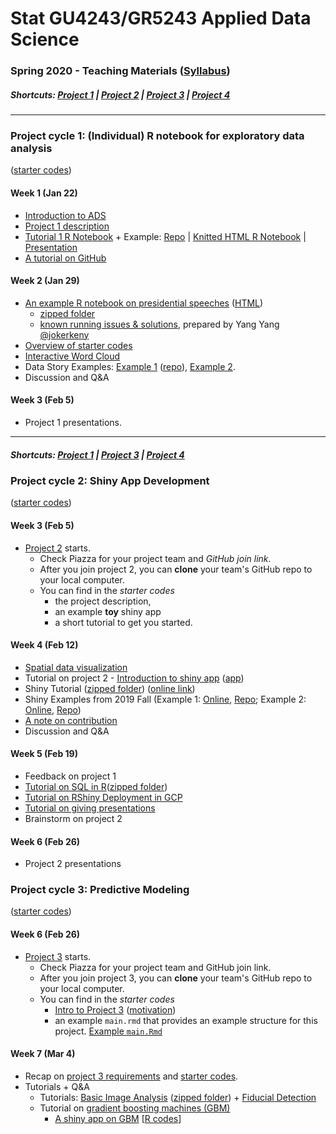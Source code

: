 # Stat GU4243/GR5243 Applied Data Science
### Spring 2020 - Teaching Materials ([Syllabus](/CourseInfo/G5243_ADS.md))

##### Shortcuts: [Project 1](#project-cycle-1-individual-r-notebook-for-exploratory-data-analysis) | [Project 2](#project-cycle-2-shiny-app-development) | [Project 3](#project-cycle-3-predictive-modeling) | [Project 4](#project-cycle-4-algorithm-implementation-and-evaluation)
----
### Project cycle 1: (Individual) R notebook for exploratory data analysis 
([starter codes](Projects_StarterCodes/Project1-RNotebook))
#### Week 1 (Jan 22)
+ [Introduction to ADS](Tutorials/wk1-Intro.pdf)
+ [Project 1 description](Projects_StarterCodes/Project1-RNotebook/doc/Proj1_desc.md)
+ [Tutorial 1 R Notebook](https://cdn.rawgit.com/TZstatsADS/ADS_Teaching/04f772cb/Tutorials/tutorial_rnotebook.html) + Example: [Repo](https://github.com/TZstatsADS/Fall2018-Proj1-wanghouyaoleyao) | [Knitted HTML R Notebook](http://tzstatsads.github.io/tutorials/proj1_jiaqianyu.html) | [Presentation](https://www.youtube.com/watch?v=tBIuh_tZ98Q&feature=youtu.be)
+ [A tutorial on GitHub](Tutorials/wk1-GitHub_simplified)

#### Week 2 (Jan 29)
+ [An example R notebook on presidential speeches](Tutorials/wk2-TextMining) ([HTML](http://tzstatsads.github.io/tutorials/wk2_TextMining.html))
    + [zipped folder](Tutorials/wk2-TextMining.zip)
    + [known running issues & solutions](https://gist.github.com/jokerkeny/18c396a00f1e0ab367b9721552013ec7), prepared by Yang Yang [@jokerkeny](https://github.com/jokerkeny)
+ [Overview of starter codes](Projects_StarterCodes/Project1-RNotebook)
+ [Interactive Word Cloud](Tutorials/wk2-TextMining/doc/InteractiveWordCloud.Rmd)
+ Data Story Examples: [Example 1](http://www.columbia.edu/~hl3099/proj1_report.html) ([repo](https://github.com/TZstatsADS/Spring2018-Project1-Hongyu-Li)), [Example 2](https://github.com/TZstatsADS/fall2017-project1-duanshiqi).
+ Discussion and Q&A

#### Week 3 (Feb 5)
+ Project 1 presentations.

----
##### Shortcuts: [Project 1](#project-cycle-1-individual-r-notebook-for-exploratory-data-analysis) | [Project 3](#project-cycle-3-predictive-modeling) | [Project 4](#project-cycle-4-algorithm-implementation-and-evaluation)

### Project cycle 2: Shiny App Development

([starter codes](Projects_StarterCodes/Project2-ShinyApp))

#### Week 3 (Feb 5)
+ [Project 2](Projects_StarterCodes/Project2-ShinyApp) starts.
  	+ Check Piazza for your project team and *GitHub join link*.
  	+ After you join project 2, you can **clone** your team's GitHub repo to your local computer. 
  	+ You can find in the *starter codes* 
   		+ the project description, 
   		+ an example **toy** shiny app 
    	+ a short tutorial to get you started.

#### Week 4 (Feb 12)

+ [Spatial data visualization](Tutorials/wk4-DataVis.pdf)
+ Tutorial on project 2 - [Introduction to shiny app](http://tzstatsads.github.io/tutorials/wk3_Tutorial2.html) ([app](Projects_StarterCodes/Project2-ShinyApp/app/))
+ Shiny Tutorial ([zipped folder](Tutorials/wk4-Shiny_tutorial.zip)) ([online link](https://chengliangtang.shinyapps.io/shiny_tutorial_2017fall/))
+ Shiny Examples from 2019 Fall (Example 1: [Online](https://grac4ie.shinyapps.io/NYCshooting/), [Repo](https://github.com/TZstatsADS/fall2019-proj2--sec2-grp10); Example 2: [Online](https://adsproject2group8.shinyapps.io/Project/), [Repo](https://github.com/TZstatsADS/fall2019-proj2--sec2-grp8))
+ [A note on contribution](/Projects_StarterCodes/Project2-ShinyApp/doc/a_note_on_contributions.md)
+ Discussion and Q&A

#### Week 5 (Feb 19)

+ Feedback on project 1
+ [Tutorial on SQL in R](https://htmlpreview.github.io/?https://github.com/TZstatsADS/ADS_Teaching/blob/master/Tutorials/wk5-SQL%2BGCP/sql.html)([zipped folder](https://github.com/TZstatsADS/ADS_Teaching/blob/master/Tutorials/wk5-sql.zip))
+ [Tutorial on RShiny Deployment in GCP](https://htmlpreview.github.io/?https://github.com/TZstatsADS/ADS_Teaching/blob/master/Tutorials/wk5-SQL%2BGCP/Rshiny_GCP.html)
+ [Tutorial on giving presentations](Tutorials/MakingPresentation.pdf)
+ Brainstorm on project 2

#### Week 6 (Feb 26)
+ Project 2 presentations

### Project cycle 3: Predictive Modeling

([starter codes](Projects_StarterCodes/Project3-FacialEmotionRecognition))

#### Week 6 (Feb 26)

+ [Project 3](Projects_StarterCodes/Project3-FacialEmotionRecognition/doc/project3_desc.md) starts.
  + Check Piazza for your project team and GitHub join link.
  + After you join project 3, you can **clone** your team's GitHub repo to your local computer. 
  + You can find in the *starter codes* 
    + [Intro to Project 3](Projects_StarterCodes/Project3-FacialEmotionRecognition/doc/project3_desc.md) ([motivation](https://www.google.com/search?q=AI+cat+as+dog&sxsrf=ACYBGNRZNs6rZMCtrwrwPz_o0NXRQaOa6g:1571330905449&source=lnms&tbm=isch&sa=X&ved=0ahUKEwj7g8bj36PlAhUDVt8KHUHAANIQ_AUIEigB&biw=1517&bih=735#imgrc=inZcVvOGHsI6ZM))
    + an example `main.rmd` that provides an example structure for this project.  [Example `main.Rmd`](Projects_StarterCodes/Project3-FacialEmotionRecognition/doc/Main.Rmd)

#### Week 7 (Mar 4)

+ Recap on [project 3 requirements](Projects_StarterCodes/Project3-FacialEmotionRecognition/doc/project3_desc.md) and [starter codes](Projects_StarterCodes/Project3-FacialEmotionRecognition/). 
+ Tutorials + Q&A
	+ Tutorials: [Basic Image Analysis](http://tzstatsads.github.io/tutorials/imageanalysis.html) ([zipped folder](Tutorials/wk7-ImageAnalysis.zip)) + [Fiducial Detection](Tutorials/wk7-FiducialDetection.pdf) 
	+ Tutorial on [gradient boosting machines (GBM)](Tutorials/wk8-GBM_tutorial.pdf)
		+ [A shiny app on GBM](https://tz33cu.shinyapps.io/Tutorial7-GBM/) [[R codes](https://github.com/tz33cu/Data-Science-with-R/tree/master/Tutorials/Tutorial7-GBM)]
	
